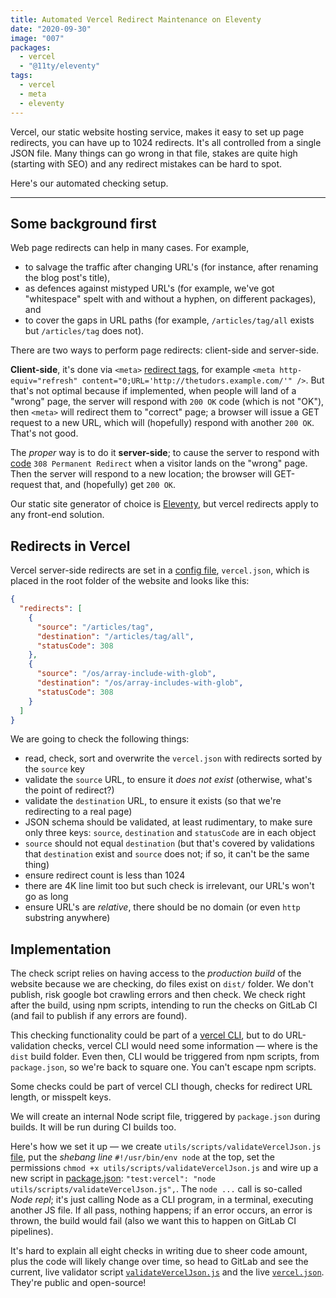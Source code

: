 ```yaml
---
title: Automated Vercel Redirect Maintenance on Eleventy
date: "2020-09-30"
image: "007"
packages:
  - vercel
  - "@11ty/eleventy"
tags:
  - vercel
  - meta
  - eleventy
---
```


Vercel, our static website hosting service, makes it easy to set up page redirects, you can have up to 1024 redirects. It's all controlled from a single JSON file. Many things can go wrong in that file, stakes are quite high (starting with SEO) and any redirect mistakes can be hard to spot.

Here's our automated checking setup.

---

## Some background first

Web page redirects can help in many cases. For example,

- to salvage the traffic after changing URL's (for instance, after renaming the blog post's title),
- as defences against mistyped URL's (for example, we've got "whitespace" spelt with and without a hyphen, on different packages), and
- to cover the gaps in URL paths (for example, `/articles/tag/all` exists but `/articles/tag` does not).

There are two ways to perform page redirects: client-side and server-side.

**Client-side**, it's done via `<meta>` [redirect tags](https://www.w3.org/TR/WCAG20-TECHS/H76.html), for example `<meta http-equiv="refresh" content="0;URL='http://thetudors.example.com/'" />`. But that's not optimal because if implemented, when people will land of a "wrong" page, the server will respond with `200 OK` code (which is not "OK"), then `<meta>` will redirect them to "correct" page; a browser will issue a GET request to a new URL, which will (hopefully) respond with another `200 OK`. That's not good.

The _proper_ way is to do it **server-side**; to cause the server to respond with [code](https://developer.mozilla.org/en-US/docs/Web/HTTP/Status/308) `308 Permanent Redirect` when a visitor lands on the "wrong" page. Then the server will respond to a new location; the browser will GET-request that, and (hopefully) get `200 OK`.

Our static site generator of choice is [Eleventy](https://www.npmjs.com/package/@11ty/eleventy), but vercel redirects apply to any front-end solution.

## Redirects in Vercel

Vercel server-side redirects are set in a [config file](https://vercel.com/docs/configuration#project/redirects), `vercel.json`, which is placed in the root folder of the website and looks like this:

```json
{
  "redirects": [
    {
      "source": "/articles/tag",
      "destination": "/articles/tag/all",
      "statusCode": 308
    },
    {
      "source": "/os/array-include-with-glob",
      "destination": "/os/array-includes-with-glob",
      "statusCode": 308
    }
  ]
}
```

We are going to check the following things:

- read, check, sort and overwrite the `vercel.json` with redirects sorted by the `source` key
- validate the `source` URL, to ensure it _does not exist_ (otherwise, what's the point of redirect?)
- validate the `destination` URL, to ensure it exists (so that we're redirecting to a real page)
- JSON schema should be validated, at least rudimentary, to make sure only three keys: `source`, `destination` and `statusCode` are in each object
- `source` should not equal `destination` (but that's covered by validations that `destination` exist and `source` does not; if so, it can't be the same thing)
- ensure redirect count is less than 1024
- there are 4K line limit too but such check is irrelevant, our URL's won't go as long
- ensure URL's are _relative_, there should be no domain (or even `http` substring anywhere)

## Implementation

The check script relies on having access to the _production build_ of the website because we are checking, do files exist on `dist/` folder. We don't publish, risk google bot crawling errors and then check. We check right after the build, using npm scripts, intending to run the checks on GitLab CI (and fail to publish if any errors are found).

This checking functionality could be part of a [vercel CLI](https://www.npmjs.com/package/vercel), but to do URL-validation checks, vercel CLI would need some information — where is the `dist` build folder. Even then, CLI would be triggered from npm scripts, from `package.json`, so we're back to square one. You can't escape npm scripts.

Some checks could be part of vercel CLI though, checks for redirect URL length, or misspelt keys.

We will create an internal Node script file, triggered by `package.json` during builds. It will be run during CI builds too.

Here's how we set it up — we create `utils/scripts/validateVercelJson.js` [file](https://git.sr.ht/~royston/codsen.com/tree/master/utils/scripts/validateVercelJson.js), put the _shebang line_ `#!/usr/bin/env node` at the top, set the permissions `chmod +x utils/scripts/validateVercelJson.js` and wire up a new script in [package.json](https://git.sr.ht/~royston/codsen.com/tree/master/package.json): `"test:vercel": "node utils/scripts/validateVercelJson.js",`. The `node ...` call is so-called _Node repl_; it's just calling Node as a CLI program, in a terminal, executing another JS file. If all pass, nothing happens; if an error occurs, an error is thrown, the build would fail (also we want this to happen on GitLab CI pipelines).

It's hard to explain all eight checks in writing due to sheer code amount, plus the code will likely change over time, so head to GitLab and see the current, live validator script [`validateVercelJson.js`](https://git.sr.ht/~royston/codsen.com/tree/master/utils/scripts/validateVercelJson.js) and the live [`vercel.json`](https://git.sr.ht/~royston/codsen.com/tree/master/vercel.json). They're public and open-source!
